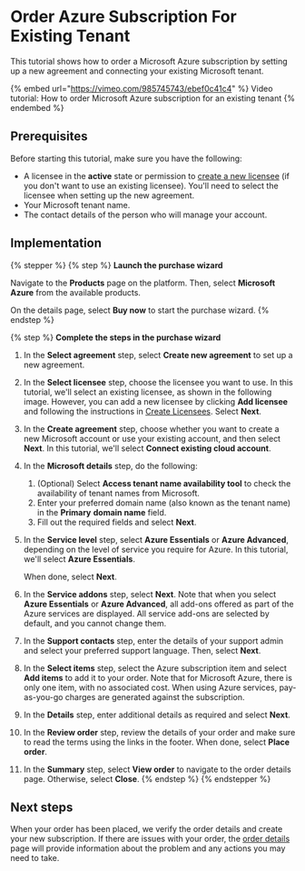 # Order Azure Subscription For Existing Tenant

This tutorial shows how to order a Microsoft Azure subscription by setting up a new agreement and connecting your existing Microsoft tenant.&#x20;

{% embed url="https://vimeo.com/985745743/ebef0c41c4" %}
Video tutorial: How to order Microsoft Azure subscription for an existing tenant
{% endembed %}

## Prerequisites <a href="#howtoorderamicrosoft365subscriptionforanexistingmicrosofttenant-prerequisites" id="howtoorderamicrosoft365subscriptionforanexistingmicrosofttenant-prerequisites"></a>

Before starting this tutorial, make sure you have the following:

* A licensee in the **active** state or permission to [create a new licensee](../../../modules-and-features/settings/licensees/create-licensees.md) (if you don't want to use an existing licensee). You'll need to select the licensee when setting up the new agreement.&#x20;
* Your Microsoft tenant name.&#x20;
* The contact details of the person who will manage your account.&#x20;

## Implementation

{% stepper %}
{% step %}
**Launch the purchase wizard**

Navigate to the **Products** page on the platform. Then, select **Microsoft Azure** from the available products.

On the details page, select **Buy now** to start the purchase wizard.
{% endstep %}

{% step %}
**Complete the steps in the purchase wizard**

1. In the **Select agreement** step, select **Create new agreement** to set up a new agreement.
2. In the **Select licensee** step, choose the licensee you want to use. In this tutorial, we'll select an existing licensee, as shown in the following image. However, you can add a new licensee by clicking **Add licensee** and following the instructions in [Create Licensees](../../../modules-and-features/settings/licensees/create-licensees.md). Select **Next**.&#x20;
3. In the **Create agreement** step, choose whether you want to create a new Microsoft account or use your existing account, and then select **Next**.  In this tutorial, we'll select **Connect existing cloud account**.
4. In the **Microsoft details** step, do the following:
   1. (Optional) Select **Access tenant name availability tool** to check the availability of tenant names from Microsoft.
   2. Enter your preferred domain name (also known as the tenant name) in the **Primary** **domain name** field.&#x20;
   3. Fill out the required fields and select **Next**.
5.  In the **Service level** step, select **Azure Essentials** or **Azure Advanced**, depending on the level of service you require for Azure. In this tutorial, we'll select **Azure Essentials**.&#x20;

    When done, select **Next**.
6. In the **Service addons** step, select **Next**. Note that when you select **Azure Essentials** or **Azure Advanced**, all add-ons offered as part of the Azure services are displayed. All service add-ons are selected by default, and you cannot change them.&#x20;
7. In the **Support contacts** step, enter the details of your support admin and select your preferred support language. Then, select **Next**.
8. In the **Select items** step, select the Azure subscription item and select **Add items** to add it to your order. Note that for Microsoft Azure, there is only one item, with no associated cost. When using Azure services, pay-as-you-go charges are generated against the subscription.
9. In the **Details** step, enter additional details as required and select **Next**.
10. In the **Review order** step, review the details of your order and make sure to read the terms using the links in the footer. When done, select **Place order**.
11. In the **Summary** step, select **View order** to navigate to the order details page. Otherwise, select **Close**.
{% endstep %}
{% endstepper %}

## Next steps

When your order has been placed, we verify the order details and create your new subscription. If there are issues with your order, the [order details ](https://docs.platform.softwareone.com/modules-and-features/marketplace/orders#subscription-details)page will provide information about the problem and any actions you may need to take.
